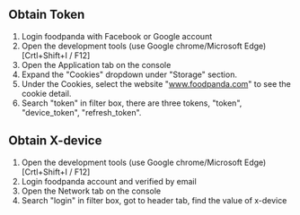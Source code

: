 ## Obtain Token
1. Login foodpanda with Facebook or Google account
2. Open the development tools (use Google chrome/Microsoft Edge) [Crtl+Shift+I / F12]
3. Open the Application tab on the console
4. Expand the "Cookies" dropdown under "Storage" section.
5. Under the Cookies, select the website "www.foodpanda.com" to see the cookie detail.
6. Search "token" in filter box, there are three tokens, "token", "device_token", "refresh_token". 

## Obtain X-device
1. Open the development tools (use Google chrome/Microsoft Edge) [Crtl+Shift+I / F12]
2. Login foodpanda account and verified by email
3. Open the Network tab on the console
4. Search "login" in filter box, got to header tab, find the value of x-device
